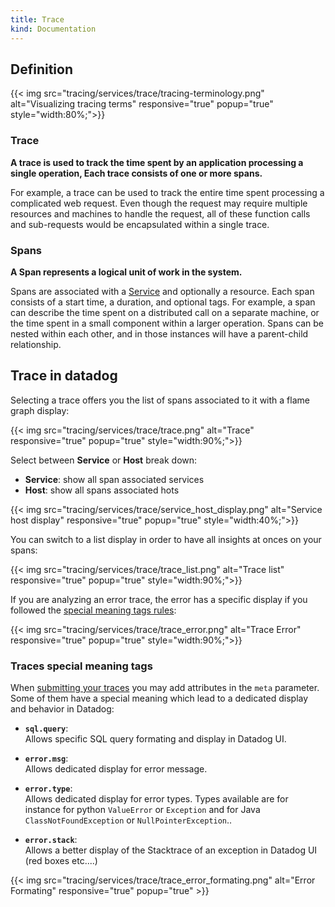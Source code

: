 ```yaml
---
title: Trace
kind: Documentation
---
```


## Definition

{{< img src="tracing/services/trace/tracing-terminology.png" alt="Visualizing tracing terms" responsive="true" popup="true" style="width:80%;">}}

### Trace

**A trace is used to track the time spent by an application processing a single operation, Each trace consists of one or more spans.**  

For example, a trace can be used to track the entire time spent processing a complicated web request. Even though the request may require multiple resources and machines to handle the request, all of these function calls and sub-requests would be encapsulated within a single trace.

### Spans

**A Span represents a logical unit of work in the system.**  

Spans are associated with a [Service](/tracing/services/service) and optionally a resource. Each span consists of a start time, a duration, and optional tags. For example, a span can describe the time spent on a distributed call on a separate machine, or the time spent in a small component within a larger operation. Spans can be nested within each other, and in those instances will have a parent-child relationship.



## Trace in datadog

Selecting a trace offers you the list of spans associated to it with a flame graph display:

{{< img src="tracing/services/trace/trace.png" alt="Trace" responsive="true" popup="true" style="width:90%;">}}

Select between **Service** or **Host** break down:

* **Service**: show all span associated services
* **Host**: show all spans associated hots

{{< img src="tracing/services/trace/service_host_display.png" alt="Service host display" responsive="true" popup="true" style="width:40%;">}}

You can switch to a list display in order to have all insights at onces on your spans:

{{< img src="tracing/services/trace/trace_list.png" alt="Trace list" responsive="true" popup="true" style="width:90%;">}}

If you are analyzing an error trace, the error has a specific display if you followed the [special meaning tags rules](#traces-special-meaning-tags):

{{< img src="tracing/services/trace/trace_error.png" alt="Trace Error" responsive="true" popup="true" style="width:90%;">}}

### Traces special meaning tags

When [submitting your traces](/api/#tracing) you may add attributes in the `meta` parameter.  
Some of them have a special meaning which lead to a dedicated display and behavior in Datadog:

* **`sql.query`**:  
    Allows specific SQL query formating and display in Datadog UI.

* **`error.msg`**:  
    Allows dedicated display for error message.

* **`error.type`**:  
    Allows dedicated display for error types. Types available are for instance for python `ValueError` or `Exception` and for Java `ClassNotFoundException` or `NullPointerException`..

* **`error.stack`**:  
    Allows a better display of the Stacktrace of an exception in Datadog UI (red boxes etc....)

{{< img src="tracing/services/trace/trace_error_formating.png" alt="Error Formating" responsive="true" popup="true" >}}

